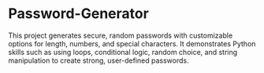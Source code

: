 # Password-Generator
This project generates secure, random passwords with customizable options for length, numbers, and special characters. It demonstrates Python skills such as using loops, conditional logic, random choice, and string manipulation to create strong, user-defined passwords.
